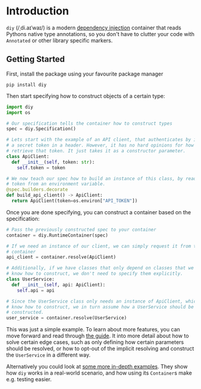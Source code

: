 # Introduction

`diy` (/ˌdi.aɪˈwaɪ/) is a modern [dependency injection](https://en.wikipedia.org/wiki/Dependency_injection)
container that reads Pythons native type annotations, so you don't have to
clutter your code with `Annotated` or other library specific markers.

## Getting Started

First, install the package using your favourite package manager

```shell
pip install diy
```

Then start specifying how to construct objects of a certain type:

```python
import diy
import os

# Our specification tells the container how to construct types
spec = diy.Specification()

# Lets start with the example of an API client, that authenticates by including
# a secret token in a header. However, it has no hard opinions for how to
# retrieve that token. It just takes it as a constructor parameter.
class ApiClient:
  def __init__(self, token: str):
    self.token = token

# We now teach our spec how to build an instance of this class, by reading the
# token from an environment variable.
@spec.builders.decorate
def build_api_client() -> ApiClient:
  return ApiClient(token=os.environ["API_TOKEN"])
```

Once you are done specifying, you can construct a container based on the specification:

```python
# Pass the previously constructed spec to your container
container = diy.RuntimeContainer(spec)

# If we need an instance of our client, we can simply request it from the
# container
api_client = container.resolve(ApiClient)

# Additionally, if we have classes that only depend on classes that we already
# know how to construct, we don't need to specify them explicitly.
class UserService:
  def __init__(self, api: ApiClient):
    self.api = api

# Since the UserService class only needs an instance of ApiClient, which we
# know how to construct, we in turn assume how a UserService should be
# constructed.
user_service = container.resolve(UserService)
```

This was just a simple example.
To learn about more features, you can move forward and read through [the guide](/guide).
It into more detail about how to solve certain edge cases, such as only defining how certain parameters should be resolved, or how to opt-out of the implicit resolving and construct the `UserService` in a different way.

Alternatively you could look at [some more in-depth examples](/examples).
They show how `diy` works in a real-world scenario, and how using its `Container`s make e.g. testing easier.

